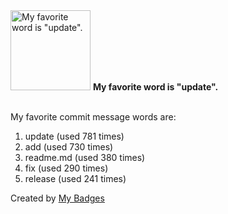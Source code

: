 <img src="https://my-badges.github.io/my-badges/favorite-word.png" alt="My favorite word is &quot;update&quot;." title="My favorite word is &quot;update&quot;." width="128">
<strong>My favorite word is &quot;update&quot;.</strong>
<br><br>

My favorite commit message words are:

1. update (used 781 times)
2. add (used 730 times)
3. readme.md (used 380 times)
4. fix (used 290 times)
5. release (used 241 times)


Created by <a href="https://github.com/my-badges/my-badges">My Badges</a>